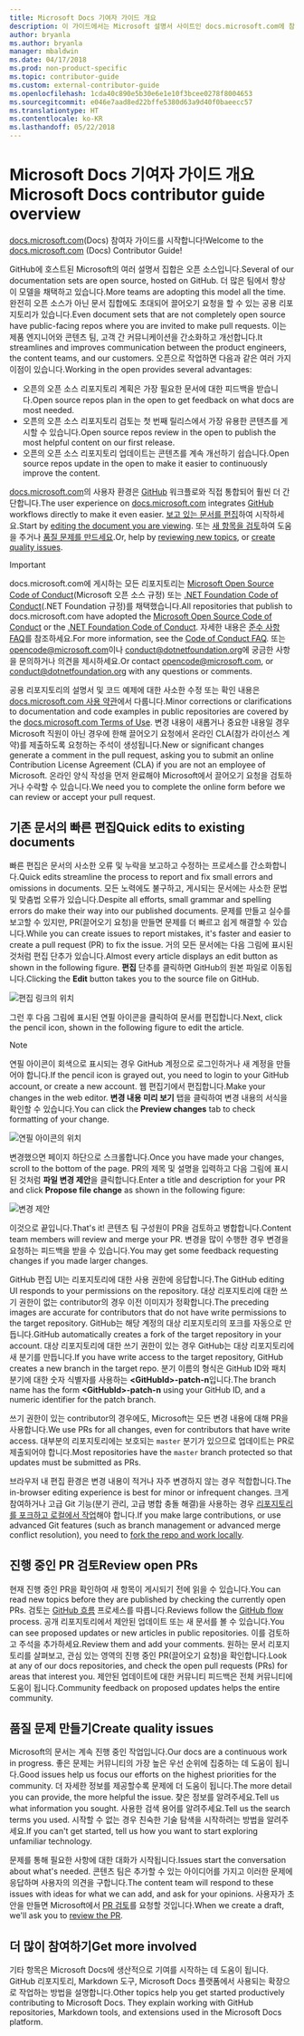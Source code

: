 ```yaml
---
title: Microsoft Docs 기여자 가이드 개요
description: 이 가이드에서는 Microsoft 설명서 사이트인 docs.microsoft.com에 참여할 수 있는 방법에 대해 설명합니다.
author: bryanla
ms.author: bryanla
manager: mbaldwin
ms.date: 04/17/2018
ms.prod: non-product-specific
ms.topic: contributor-guide
ms.custom: external-contributor-guide
ms.openlocfilehash: 1cda40c890e5b30e6e1e10f3bcee0278f8004653
ms.sourcegitcommit: e046e7aad8ed22bffe5380d63a9d40f0baeecc57
ms.translationtype: HT
ms.contentlocale: ko-KR
ms.lasthandoff: 05/22/2018
---
```

# <a name="microsoft-docs-contributor-guide-overview"></a><span data-ttu-id="33be8-103">Microsoft Docs 기여자 가이드 개요</span><span class="sxs-lookup"><span data-stu-id="33be8-103">Microsoft Docs contributor guide overview</span></span>

<span data-ttu-id="33be8-104">[docs.microsoft.com](https://docs.microsoft.com)(Docs) 참여자 가이드를 시작합니다!</span><span class="sxs-lookup"><span data-stu-id="33be8-104">Welcome to the [docs.microsoft.com](https://docs.microsoft.com) (Docs) Contributor Guide!</span></span>

<span data-ttu-id="33be8-105">GitHub에 호스트된 Microsoft의 여러 설명서 집합은 오픈 소스입니다.</span><span class="sxs-lookup"><span data-stu-id="33be8-105">Several of our documentation sets are open source, hosted on GitHub.</span></span> <span data-ttu-id="33be8-106">더 많은 팀에서 항상 이 모델을 채택하고 있습니다.</span><span class="sxs-lookup"><span data-stu-id="33be8-106">More teams are adopting this model all the time.</span></span> <span data-ttu-id="33be8-107">완전히 오픈 소스가 아닌 문서 집합에도 초대되어 끌어오기 요청을 할 수 있는 공용 리포지토리가 있습니다.</span><span class="sxs-lookup"><span data-stu-id="33be8-107">Even document sets that are not completely open source have public-facing repos where you are invited to make pull requests.</span></span> <span data-ttu-id="33be8-108">이는 제품 엔지니어와 콘텐츠 팀, 고객 간 커뮤니케이션을 간소화하고 개선합니다.</span><span class="sxs-lookup"><span data-stu-id="33be8-108">It streamlines and improves communication between the product engineers, the content teams, and our customers.</span></span> <span data-ttu-id="33be8-109">오픈으로 작업하면 다음과 같은 여러 가지 이점이 있습니다.</span><span class="sxs-lookup"><span data-stu-id="33be8-109">Working in the open provides several advantages:</span></span>

- <span data-ttu-id="33be8-110">오픈의 오픈 소스 리포지토리 계획은 가장 필요한 문서에 대한 피드백을 받습니다.</span><span class="sxs-lookup"><span data-stu-id="33be8-110">Open source repos plan in the open to get feedback on what docs are most needed.</span></span>
- <span data-ttu-id="33be8-111">오픈의 오픈 소스 리포지토리 검토는 첫 번째 릴리스에서 가장 유용한 콘텐츠를 게시할 수 있습니다.</span><span class="sxs-lookup"><span data-stu-id="33be8-111">Open source repos review in the open to publish the most helpful content on our first release.</span></span>
- <span data-ttu-id="33be8-112">오픈의 오픈 소스 리포지토리 업데이트는 콘텐츠를 계속 개선하기 쉽습니다.</span><span class="sxs-lookup"><span data-stu-id="33be8-112">Open source repos update in the open to make it easier to continuously improve the content.</span></span>

<span data-ttu-id="33be8-113">[docs.microsoft.com](https://docs.microsoft.com)의 사용자 환경은 [GitHub](https://github.com) 워크플로와 직접 통합되어 훨씬 더 간단합니다.</span><span class="sxs-lookup"><span data-stu-id="33be8-113">The user experience on [docs.microsoft.com](https://docs.microsoft.com) integrates [GitHub](https://github.com) workflows directly to make it even easier.</span></span> <span data-ttu-id="33be8-114">[보고 있는 문서를 편집](#quick-edits-to-existing-documents)하여 시작하세요.</span><span class="sxs-lookup"><span data-stu-id="33be8-114">Start by [editing the document you are viewing](#quick-edits-to-existing-documents).</span></span> <span data-ttu-id="33be8-115">또는 [새 항목을 검토](#review-open-prs)하여 도움을 주거나 [품질 문제를 만드세요](#create-quality-issues).</span><span class="sxs-lookup"><span data-stu-id="33be8-115">Or, help by [reviewing new topics](#review-open-prs), or [create quality issues](#create-quality-issues).</span></span>

> [!IMPORTANT]
> <span data-ttu-id="33be8-116">docs.microsoft.com에 게시하는 모든 리포지토리는 [Microsoft Open Source Code of Conduct](https://opensource.microsoft.com/codeofconduct/)(Microsoft 오픈 소스 규정) 또는 [.NET Foundation Code of Conduct](https://dotnetfoundation.org/code-of-conduct)(.NET Foundation 규정)를 채택했습니다.</span><span class="sxs-lookup"><span data-stu-id="33be8-116">All repositories that publish to docs.microsoft.com have adopted the [Microsoft Open Source Code of Conduct](https://opensource.microsoft.com/codeofconduct/) or the [.NET Foundation Code of Conduct](https://dotnetfoundation.org/code-of-conduct).</span></span> <span data-ttu-id="33be8-117">자세한 내용은 [준수 사항 FAQ](https://opensource.microsoft.com/codeofconduct/faq/)를 참조하세요.</span><span class="sxs-lookup"><span data-stu-id="33be8-117">For more information, see the [Code of Conduct FAQ](https://opensource.microsoft.com/codeofconduct/faq/).</span></span> <span data-ttu-id="33be8-118">또는 [opencode@microsoft.com](mailto:opencode@microsoft.com)이나 [conduct@dotnetfoundation.org](mailto:conduct@dotnetfoundation.org)에 궁금한 사항을 문의하거나 의견을 제시하세요.</span><span class="sxs-lookup"><span data-stu-id="33be8-118">Or contact [opencode@microsoft.com](mailto:opencode@microsoft.com), or [conduct@dotnetfoundation.org](mailto:conduct@dotnetfoundation.org) with any questions or comments.</span></span><br>
>
> <span data-ttu-id="33be8-119">공용 리포지토리의 설명서 및 코드 예제에 대한 사소한 수정 또는 확인 내용은 [docs.microsoft.com 사용 약관](https://docs.microsoft.com/legal/termsofuse)에서 다룹니다.</span><span class="sxs-lookup"><span data-stu-id="33be8-119">Minor corrections or clarifications to documentation and code examples in public repositories are covered by the [docs.microsoft.com Terms of Use](https://docs.microsoft.com/legal/termsofuse).</span></span> <span data-ttu-id="33be8-120">변경 내용이 새롭거나 중요한 내용일 경우 Microsoft 직원이 아닌 경우에 한해 끌어오기 요청에서 온라인 CLA(참가 라이선스 계약)를 제출하도록 요청하는 주석이 생성됩니다.</span><span class="sxs-lookup"><span data-stu-id="33be8-120">New or significant changes generate a comment in the pull request, asking you to submit an online Contribution License Agreement (CLA) if you are not an employee of Microsoft.</span></span> <span data-ttu-id="33be8-121">온라인 양식 작성을 먼저 완료해야 Microsoft에서 끌어오기 요청을 검토하거나 수락할 수 있습니다.</span><span class="sxs-lookup"><span data-stu-id="33be8-121">We need you to complete the online form before we can review or accept your pull request.</span></span>

## <a name="quick-edits-to-existing-documents"></a><span data-ttu-id="33be8-122">기존 문서의 빠른 편집</span><span class="sxs-lookup"><span data-stu-id="33be8-122">Quick edits to existing documents</span></span>

<span data-ttu-id="33be8-123">빠른 편집은 문서의 사소한 오류 및 누락을 보고하고 수정하는 프로세스를 간소화합니다.</span><span class="sxs-lookup"><span data-stu-id="33be8-123">Quick edits streamline the process to report and fix small errors and omissions in documents.</span></span> <span data-ttu-id="33be8-124">모든 노력에도 불구하고, 게시되는 문서에는 사소한 문법 및 맞춤법 오류가 있습니다.</span><span class="sxs-lookup"><span data-stu-id="33be8-124">Despite all efforts, small grammar and spelling errors do make their way into our published documents.</span></span> <span data-ttu-id="33be8-125">문제를 만들고 실수를 보고할 수 있지만, PR(끌어오기 요청)을 만들면 문제를 더 빠르고 쉽게 해결할 수 있습니다.</span><span class="sxs-lookup"><span data-stu-id="33be8-125">While you can create issues to report mistakes, it's faster and easier to create a pull request (PR) to fix the issue.</span></span> <span data-ttu-id="33be8-126">거의 모든 문서에는 다음 그림에 표시된 것처럼 편집 단추가 있습니다.</span><span class="sxs-lookup"><span data-stu-id="33be8-126">Almost every article displays an edit button as shown in the following figure.</span></span> <span data-ttu-id="33be8-127">**편집** 단추를 클릭하면 GitHub의 원본 파일로 이동됩니다.</span><span class="sxs-lookup"><span data-stu-id="33be8-127">Clicking the **Edit** button takes you to the source file on GitHub.</span></span>

![편집 링크의 위치](./media/index/edit-article.png)

<span data-ttu-id="33be8-129">그런 후 다음 그림에 표시된 연필 아이콘을 클릭하여 문서를 편집합니다.</span><span class="sxs-lookup"><span data-stu-id="33be8-129">Next, click the pencil icon, shown in the following figure to edit the article.</span></span>

> [!NOTE]
> <span data-ttu-id="33be8-130">연필 아이콘이 회색으로 표시되는 경우 GitHub 계정으로 로그인하거나 새 계정을 만들어야 합니다.</span><span class="sxs-lookup"><span data-stu-id="33be8-130">If the pencil icon is grayed out, you need to login to your GitHub account, or create a new account.</span></span> <span data-ttu-id="33be8-131">웹 편집기에서 편집합니다.</span><span class="sxs-lookup"><span data-stu-id="33be8-131">Make your changes in the web editor.</span></span> <span data-ttu-id="33be8-132">**변경 내용 미리 보기** 탭을 클릭하여 변경 내용의 서식을 확인할 수 있습니다.</span><span class="sxs-lookup"><span data-stu-id="33be8-132">You can click the **Preview changes** tab to check formatting of your change.</span></span>

![연필 아이콘의 위치](./media/index/editicon.png)

<span data-ttu-id="33be8-134">변경했으면 페이지 하단으로 스크롤합니다.</span><span class="sxs-lookup"><span data-stu-id="33be8-134">Once you have made your changes, scroll to the bottom of the page.</span></span> <span data-ttu-id="33be8-135">PR의 제목 및 설명을 입력하고 다음 그림에 표시된 것처럼 **파일 변경 제안**을 클릭합니다.</span><span class="sxs-lookup"><span data-stu-id="33be8-135">Enter a title and description for your PR and click **Propose file change** as shown in the following figure:</span></span>

![변경 제안](./media/index/submit-pull-request.png)

<span data-ttu-id="33be8-137">이것으로 끝입니다.</span><span class="sxs-lookup"><span data-stu-id="33be8-137">That's it!</span></span> <span data-ttu-id="33be8-138">콘텐츠 팀 구성원이 PR을 검토하고 병합합니다.</span><span class="sxs-lookup"><span data-stu-id="33be8-138">Content team members will review and merge your PR.</span></span> <span data-ttu-id="33be8-139">변경을 많이 수행한 경우 변경을 요청하는 피드백을 받을 수 있습니다.</span><span class="sxs-lookup"><span data-stu-id="33be8-139">You may get some feedback requesting changes if you made larger changes.</span></span>

<span data-ttu-id="33be8-140">GitHub 편집 UI는 리포지토리에 대한 사용 권한에 응답합니다.</span><span class="sxs-lookup"><span data-stu-id="33be8-140">The GitHub editing UI responds to your permissions on the repository.</span></span> <span data-ttu-id="33be8-141">대상 리포지토리에 대한 쓰기 권한이 없는 contributor의 경우 이전 이미지가 정확합니다.</span><span class="sxs-lookup"><span data-stu-id="33be8-141">The preceding images are accurate for contributors that do not have write permissions to the target repository.</span></span> <span data-ttu-id="33be8-142">GitHub는 해당 계정의 대상 리포지토리의 포크를 자동으로 만듭니다.</span><span class="sxs-lookup"><span data-stu-id="33be8-142">GitHub automatically creates a fork of the target repository in your account.</span></span> <span data-ttu-id="33be8-143">대상 리포지토리에 대한 쓰기 권한이 있는 경우 GitHub는 대상 리포지토리에 새 분기를 만듭니다.</span><span class="sxs-lookup"><span data-stu-id="33be8-143">If you have write access to the target repository, GitHub creates a new branch in the target repo.</span></span> <span data-ttu-id="33be8-144">분기 이름의 형식은 GitHub ID와 패치 분기에 대한 숫자 식별자를 사용하는 **\<GitHubId\>-patch-n**입니다.</span><span class="sxs-lookup"><span data-stu-id="33be8-144">The branch name has the form **\<GitHubId\>-patch-n** using your GitHub ID, and a numeric identifier for the patch branch.</span></span>

<span data-ttu-id="33be8-145">쓰기 권한이 있는 contributor의 경우에도, Microsoft는 모든 변경 내용에 대해 PR을 사용합니다.</span><span class="sxs-lookup"><span data-stu-id="33be8-145">We use PRs for all changes, even for contributors that have write access.</span></span> <span data-ttu-id="33be8-146">대부분의 리포지토리에는 보호되는 `master` 분기가 있으므로 업데이트는 PR로 제출되어야 합니다.</span><span class="sxs-lookup"><span data-stu-id="33be8-146">Most repositories have the `master` branch protected so that updates must be submitted as PRs.</span></span>

<span data-ttu-id="33be8-147">브라우저 내 편집 환경은 변경 내용이 적거나 자주 변경하지 않는 경우 적합합니다.</span><span class="sxs-lookup"><span data-stu-id="33be8-147">The in-browser editing experience is best for minor or infrequent changes.</span></span> <span data-ttu-id="33be8-148">크게 참여하거나 고급 Git 기능(분기 관리, 고급 병합 충돌 해결)을 사용하는 경우 [리포지토리를 포크하고 로컬에서 작업](how-to-write-workflows-major.md)해야 합니다.</span><span class="sxs-lookup"><span data-stu-id="33be8-148">If you make large contributions, or use advanced Git features (such as branch management or advanced merge conflict resolution), you need to [fork the repo and work locally](how-to-write-workflows-major.md).</span></span>

## <a name="review-open-prs"></a><span data-ttu-id="33be8-149">진행 중인 PR 검토</span><span class="sxs-lookup"><span data-stu-id="33be8-149">Review open PRs</span></span>

<span data-ttu-id="33be8-150">현재 진행 중인 PR을 확인하여 새 항목이 게시되기 전에 읽을 수 있습니다.</span><span class="sxs-lookup"><span data-stu-id="33be8-150">You can read new topics before they are published by checking the currently open PRs.</span></span> <span data-ttu-id="33be8-151">검토는 [GitHub 흐름](https://guides.github.com/introduction/flow/) 프로세스를 따릅니다.</span><span class="sxs-lookup"><span data-stu-id="33be8-151">Reviews follow the [GitHub flow](https://guides.github.com/introduction/flow/) process.</span></span> <span data-ttu-id="33be8-152">공개 리포지토리에서 제안된 업데이트 또는 새 문서를 볼 수 있습니다.</span><span class="sxs-lookup"><span data-stu-id="33be8-152">You can see proposed updates or new articles in public repositories.</span></span> <span data-ttu-id="33be8-153">이를 검토하고 주석을 추가하세요.</span><span class="sxs-lookup"><span data-stu-id="33be8-153">Review them and add your comments.</span></span> <span data-ttu-id="33be8-154">원하는 문서 리포지토리를 살펴보고, 관심 있는 영역의 진행 중인 PR(끌어오기 요청)을 확인합니다.</span><span class="sxs-lookup"><span data-stu-id="33be8-154">Look at any of our docs repositories, and check the open pull requests (PRs) for areas that interest you.</span></span> <span data-ttu-id="33be8-155">제안된 업데이트에 대한 커뮤니티 피드백은 전체 커뮤니티에 도움이 됩니다.</span><span class="sxs-lookup"><span data-stu-id="33be8-155">Community feedback on proposed updates helps the entire community.</span></span>

## <a name="create-quality-issues"></a><span data-ttu-id="33be8-156">품질 문제 만들기</span><span class="sxs-lookup"><span data-stu-id="33be8-156">Create quality issues</span></span>

<span data-ttu-id="33be8-157">Microsoft의 문서는 계속 진행 중인 작업입니다.</span><span class="sxs-lookup"><span data-stu-id="33be8-157">Our docs are a continuous work in progress.</span></span> <span data-ttu-id="33be8-158">좋은 문제는 커뮤니티의 가장 높은 우선 순위에 집중하는 데 도움이 됩니다.</span><span class="sxs-lookup"><span data-stu-id="33be8-158">Good issues help us focus our efforts on the highest priorities for the community.</span></span> <span data-ttu-id="33be8-159">더 자세한 정보를 제공할수록 문제에 더 도움이 됩니다.</span><span class="sxs-lookup"><span data-stu-id="33be8-159">The more detail you can provide, the more helpful the issue.</span></span> <span data-ttu-id="33be8-160">찾은 정보를 알려주세요.</span><span class="sxs-lookup"><span data-stu-id="33be8-160">Tell us what information you sought.</span></span> <span data-ttu-id="33be8-161">사용한 검색 용어를 알려주세요.</span><span class="sxs-lookup"><span data-stu-id="33be8-161">Tell us the search terms you used.</span></span> <span data-ttu-id="33be8-162">시작할 수 없는 경우 친숙한 기술 탐색을 시작하려는 방법을 알려주세요.</span><span class="sxs-lookup"><span data-stu-id="33be8-162">If you can't get started, tell us how you want to start exploring unfamiliar technology.</span></span>

<span data-ttu-id="33be8-163">문제를 통해 필요한 사항에 대한 대화가 시작됩니다.</span><span class="sxs-lookup"><span data-stu-id="33be8-163">Issues start the conversation about what's needed.</span></span> <span data-ttu-id="33be8-164">콘텐츠 팀은 추가할 수 있는 아이디어를 가지고 이러한 문제에 응답하며 사용자의 의견을 구합니다.</span><span class="sxs-lookup"><span data-stu-id="33be8-164">The content team will respond to these issues with ideas for what we can add, and ask for your opinions.</span></span> <span data-ttu-id="33be8-165">사용자가 초안을 만들면 Microsoft에서 [PR 검토](#review-open-prs)를 요청할 것입니다.</span><span class="sxs-lookup"><span data-stu-id="33be8-165">When we create a draft, we'll ask you to [review the PR](#review-open-prs).</span></span>

## <a name="get-more-involved"></a><span data-ttu-id="33be8-166">더 많이 참여하기</span><span class="sxs-lookup"><span data-stu-id="33be8-166">Get more involved</span></span>

<span data-ttu-id="33be8-167">기타 항목은 Microsoft Docs에 생산적으로 기여를 시작하는 데 도움이 됩니다. GitHub 리포지토리, Markdown 도구, Microsoft Docs 플랫폼에서 사용되는 확장으로 작업하는 방법을 설명합니다.</span><span class="sxs-lookup"><span data-stu-id="33be8-167">Other topics help you get started productively contributing to Microsoft Docs. They explain working with GitHub repositories, Markdown tools, and extensions used in the Microsoft Docs platform.</span></span>
